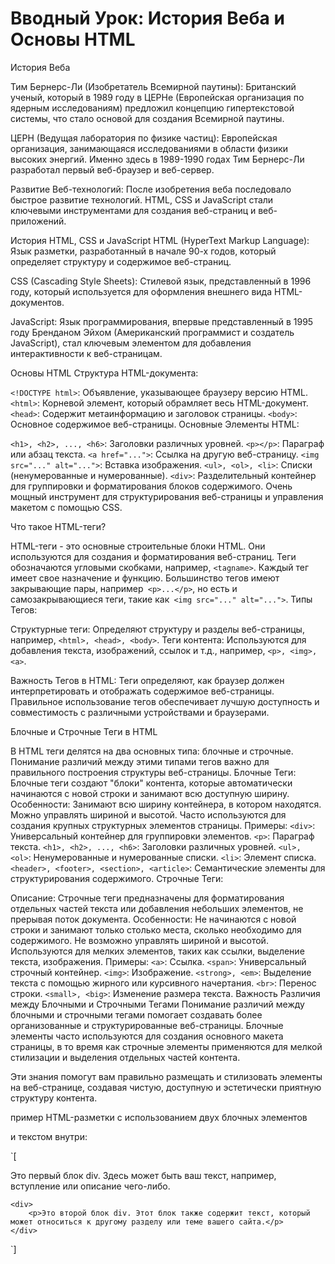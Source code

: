# Вводный Урок: История Веба и Основы HTML

История Веба

Тим Бернерс-Ли (Изобретатель Всемирной паутины): Британский ученый, который в 1989 году в ЦЕРНе (Европейская организация по ядерным исследованиям) предложил концепцию гипертекстовой системы, что стало основой для создания Всемирной паутины.

ЦЕРН (Ведущая лаборатория по физике частиц): Европейская организация, занимающаяся исследованиями в области физики высоких энергий. Именно здесь в 1989-1990 годах Тим Бернерс-Ли разработал первый веб-браузер и веб-сервер.

Развитие Веб-технологий: После изобретения веба последовало быстрое развитие технологий. HTML, CSS и JavaScript стали ключевыми инструментами для создания веб-страниц и веб-приложений.

История HTML, CSS и JavaScript
HTML (HyperText Markup Language): Язык разметки, разработанный в начале 90-х годов, который определяет структуру и содержимое веб-страниц.

CSS (Cascading Style Sheets): Стилевой язык, представленный в 1996 году, который используется для оформления внешнего вида HTML-документов.

JavaScript: Язык программирования, впервые представленный в 1995 году Бренданом Эйхом (Американский программист и создатель JavaScript), стал ключевым элементом для добавления интерактивности к веб-страницам.

Основы HTML
Структура HTML-документа:

`<!DOCTYPE html>`: Объявление, указывающее браузеру версию HTML.
`<html>`: Корневой элемент, который обрамляет весь HTML-документ.
`<head>`: Содержит метаинформацию и заголовок страницы.
`<body>`: Основное содержимое веб-страницы.
Основные Элементы HTML:

`<h1>, <h2>, ..., <h6>`: Заголовки различных уровней.
`<p></p>`: Параграф или абзац текста.
`<a href="...">`: Ссылка на другую веб-страницу.
`<img src="..." alt="...">`: Вставка изображения.
`<ul>, <ol>, <li>`: Списки (ненумерованные и нумерованные).
`<div>`: Разделительный контейнер для группировки и форматирования блоков содержимого. Очень мощный инструмент для структурирования веб-страницы и управления макетом с помощью CSS.

Что такое HTML-теги?

HTML-теги - это основные строительные блоки HTML. Они используются для создания и форматирования веб-страниц.
Теги обозначаются угловыми скобками, например, `<tagname>`. Каждый тег имеет свое назначение и функцию.
Большинство тегов имеют закрывающие пары, например` <p>...</p>`, но есть и самозакрывающиеся теги, такие как` <img src="..." alt="...">`.
Типы Тегов:

Структурные теги: Определяют структуру и разделы веб-страницы, например, `<html>, <head>, <body>`.
Теги контента: Используются для добавления текста, изображений, ссылок и т.д., например, `<p>, <img>, <a>`.

Важность Тегов в HTML:
Теги определяют, как браузер должен интерпретировать и отображать содержимое веб-страницы.
Правильное использование тегов обеспечивает лучшую доступность и совместимость с различными устройствами и браузерами.

Блочные и Строчные Теги в HTML


В HTML теги делятся на два основных типа: блочные и строчные. Понимание различий между этими типами тегов важно для правильного построения структуры веб-страницы.
Блочные Теги: Блочные теги создают "блоки" контента, которые автоматически начинаются с новой строки и занимают всю доступную ширину.
Особенности: Занимают всю ширину контейнера, в котором находятся.
Можно управлять шириной и высотой.
Часто используются для создания крупных структурных элементов страницы.
Примеры:
`<div>`: Универсальный контейнер для группировки элементов.
`<p>`: Параграф текста.
`<h1>, <h2>, ..., <h6>`: Заголовки различных уровней.
`<ul>, <ol>`: Ненумерованные и нумерованные списки.
`<li>`: Элемент списка.
`<header>, <footer>, <section>, <article>`: Семантические элементы для структурирования содержимого.
Строчные Теги:

Описание: Строчные теги предназначены для форматирования отдельных частей текста или добавления небольших элементов, не прерывая поток документа.
Особенности:
Не начинаются с новой строки и занимают только столько места, сколько необходимо для содержимого.
Не возможно управлять шириной и высотой.
Используются для мелких элементов, таких как ссылки, выделение текста, изображения.
Примеры:
`<a>`: Ссылка.
`<span>`: Универсальный строчный контейнер.
`<img>`: Изображение.
`<strong>, <em>`: Выделение текста с помощью жирного или курсивного начертания.
`<br>`: Перенос строки.
`<small>, <big>`: Изменение размера текста.
Важность Различия между Блочными и Строчными Тегами
Понимание различий между блочными и строчными тегами помогает создавать более организованные и структурированные веб-страницы. Блочные элементы часто используются для создания основного макета страницы, в то время как строчные элементы применяются для мелкой стилизации и выделения отдельных частей контента.

Эти знания помогут вам правильно размещать и стилизовать элементы на веб-странице, создавая чистую, доступную и эстетически приятную структуру контента.


 пример HTML-разметки с использованием двух блочных элементов <div> и текстом внутри:

`[<!DOCTYPE html>
<html>
<head>
    <title>Пример страницы с двумя div</title>
</head>
<body>
    <div>
        <p>Это первый блок div. Здесь может быть ваш текст, например, вступление или описание чего-либо.</p>
    </div>

    <div>
        <p>Это второй блок div. Этот блок также содержит текст, который может относиться к другому разделу или теме вашего сайта.</p>
    </div>
</body>
</html>`]
